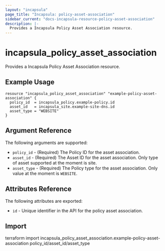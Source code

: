```yaml
---
layout: "incapsula"
page_title: "Incapsula: policy-asset-association"
sidebar_current: "docs-incapsula-resource-policy-asset-association"
description: |-
  Provides a Incapsula Policy Asset Association resource.
---
```


# incapsula_policy_asset_association

Provides a Incapsula Policy Asset Association resource. 

## Example Usage

```hcl
resource "incapsula_policy_asset_association" "example-policy-asset-association" {
  policy_id  = incapsula_policy.example-policy.id
  asset_id   = incapsula_site.example-site-dns.id 
  asset_type = "WEBSITE"
}
```

## Argument Reference

The following arguments are supported:

* `policy_id` - (Required) The Policy ID for the asset association.
* `asset_id` - (Required) The Asset ID for the asset association. Only type of asset supported at the moment is site.
* `asset_type` - (Required) The Policy type for the asset association. Only value at the moment is `WEBSITE`.

## Attributes Reference

The following attributes are exported:

* `id` - Unique identifier in the API for the policy asset association.

## Import

terraform import incapsula_policy_asset_association.example-policy-asset-association policy_id/asset_id/asset_type